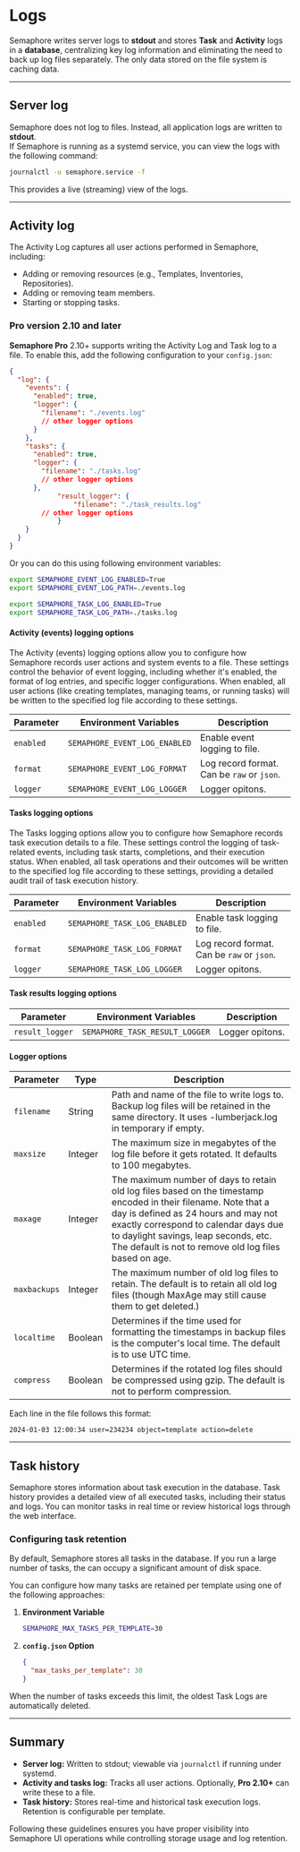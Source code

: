 # Logs

Semaphore writes server logs to **stdout** and stores **Task** and **Activity** logs in a **database**, centralizing key log information and eliminating the need to back up log files separately. The only data stored on the file system is caching data.

---

## Server log

Semaphore does not log to files. Instead, all application logs are written to **stdout**.  
If Semaphore is running as a systemd service, you can view the logs with the following command:

```bash
journalctl -u semaphore.service -f
```

This provides a live (streaming) view of the logs.

---

## Activity log

The Activity Log captures all user actions performed in Semaphore, including:

- Adding or removing resources (e.g., Templates, Inventories, Repositories).
- Adding or removing team members.
- Starting or stopping tasks.

### Pro version 2.10 and later

**Semaphore Pro** 2.10+ supports writing the Activity Log and Task log to a file. To enable this, add the following configuration to your `config.json`:

```json
{
  "log": {
    "events": {
      "enabled": true,
      "logger": {
        "filename": "./events.log"
        // other logger options
      }
    },
    "tasks": {
      "enabled": true,
      "logger": {
        "filename": "./tasks.log"
        // other logger options
      },
			"result_logger": {
				"filename": "./task_results.log"
        // other logger options
			}
    }
  }
}
```


Or you can do this using following environment variables:

```bash
export SEMAPHORE_EVENT_LOG_ENABLED=True
export SEMAPHORE_EVENT_LOG_PATH=./events.log

export SEMAPHORE_TASK_LOG_ENABLED=True
export SEMAPHORE_TASK_LOG_PATH=./tasks.log
```

#### Activity (events) logging options

The Activity (events) logging options allow you to configure how Semaphore records user actions and system events to a file. These settings control the behavior of event logging, including whether it's enabled, the format of log entries, and specific logger configurations. When enabled, all user actions (like creating templates, managing teams, or running tasks) will be written to the specified log file according to these settings.

| Parameter             | Environment Variables | Description           |
| --------------------- | --------------------- | --------------------- |
| `enabled`             | `SEMAPHORE_EVENT_LOG_ENABLED` | Enable event logging to file. |
| `format`              | `SEMAPHORE_EVENT_LOG_FORMAT`  | Log record format. Can be `raw` or `json`. |
| `logger`              | `SEMAPHORE_EVENT_LOG_LOGGER`  | Logger opitons. |

#### Tasks logging options

The Tasks logging options allow you to configure how Semaphore records task execution details to a file. These settings control the logging of task-related events, including task starts, completions, and their execution status. When enabled, all task operations and their outcomes will be written to the specified log file according to these settings, providing a detailed audit trail of task execution history.

| Parameter             | Environment Variables | Description           |
| --------------------- | --------------------- | --------------------- |
| `enabled`             | `SEMAPHORE_TASK_LOG_ENABLED` | Enable task logging to file. |
| `format`              | `SEMAPHORE_TASK_LOG_FORMAT`  | Log record format. Can be `raw` or `json`. |
| `logger`              | `SEMAPHORE_TASK_LOG_LOGGER`  | Logger opitons. |

#### Task results logging options

| Parameter             | Environment Variables | Description           |
| --------------------- | --------------------- | --------------------- |
| `result_logger`              | `SEMAPHORE_TASK_RESULT_LOGGER`  | Logger opitons. |


#### Logger options

| Parameter             | Type | Description           |
| --------------------- | ------- | --------------------- |
| `filename`     | String  | Path and name of the file to write logs to. Backup log files will be retained in the same directory.  It uses <processname>-lumberjack.log in temporary if empty. |
| `maxsize`      | Integer | The maximum size in megabytes of the log file before it gets rotated. It defaults to 100 megabytes. |
| `maxage`       | Integer | The maximum number of days to retain old log files based on the timestamp encoded in their filename.  Note that a day is defined as 24 hours and may not exactly correspond to calendar days due to daylight savings, leap seconds, etc. The default is not to remove old log files based on age. |
| `maxbackups`   | Integer | The maximum number of old log files to retain.  The default is to retain all old log files (though MaxAge may still cause them to get deleted.) |
| `localtime`    | Boolean | Determines if the time used for formatting the timestamps in backup files is the computer's local time.  The default is to use UTC time. |
| `compress`     | Boolean | Determines if the rotated log files should be compressed using gzip. The default is not to perform compression. |



Each line in the file follows this format:

```
2024-01-03 12:00:34 user=234234 object=template action=delete
```

---

## Task history

Semaphore stores information about task execution in the database. Task history provides a detailed view of all executed tasks, including their status and logs. You can monitor tasks in real time or review historical logs through the web interface.

### Configuring task retention

By default, Semaphore stores all tasks in the database. If you run a large number of tasks, the can occupy a significant amount of disk space.

You can configure how many tasks are retained per template using one of the following approaches:

1. **Environment Variable**  
   ```bash
   SEMAPHORE_MAX_TASKS_PER_TEMPLATE=30
   ```
2. **`config.json` Option**  
   ```json
   {
     "max_tasks_per_template": 30
   }
   ```

When the number of tasks exceeds this limit, the oldest Task Logs are automatically deleted.

---

## Summary

- **Server log:** Written to stdout; viewable via `journalctl` if running under systemd.  
- **Activity and tasks log:** Tracks all user actions. Optionally, **Pro 2.10+** can write these to a file.  
- **Task history:** Stores real-time and historical task execution logs. Retention is configurable per template.

Following these guidelines ensures you have proper visibility into Semaphore UI operations while controlling storage usage and log retention.